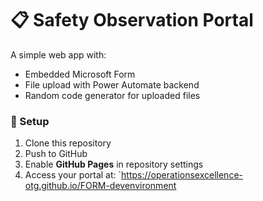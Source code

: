 # 📋 Safety Observation Portal
A simple web app with:
- Embedded Microsoft Form
- File upload with Power Automate backend
- Random code generator for uploaded files

### 🚀 Setup
1. Clone this repository
2. Push to GitHub
3. Enable **GitHub Pages** in repository settings
4. Access your portal at: `https://operationsexcellence-otg.github.io/FORM-devenvironment

